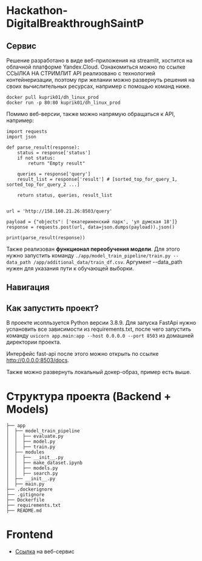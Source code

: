 # Hackathon-DigitalBreakthroughSaintP
## Сервис

Решение разработано в виде веб-приложения на streamlit, хостится на облачной платформе Yandex.Cloud. Ознакомиться можно по ссылке ССЫЛКА НА СТРИМЛИТ
API реализовано с технологией контейнеризации, поэтому при желании можно развернуть решения на своих вычислительных ресурсах, например с помощью команд ниже.
```
docker pull kuprik01/dh_linux_prod
docker run -p 80:80 kuprik01/dh_linux_prod
```
Помимо веб-версии, также можно напрямую обращаться к API, например: 
```python3
import requests
import json

def parse_result(response):
    status = response['status']
    if not status:
        return "Empty result"
    
    queries = response['query']
    result_list = response['result'] # [sorted_top_for_query_1, sorted_top_for_query_2 ...]

    return status, queries, result_list


url = 'http://158.160.21.26:8503/query'

payload = {"objects": ['екатериненский парк', 'ул думская 18']}
response = requests.post(url, data=json.dumps(payload)).json()

print(parse_result(response))
```
Также реализован **функционал переобучения модели**. Для этого нужно запустить команду ```./app/model_train_pipeline/train.py --data_path /app/additional_data/train_df.csv```. Аргумент --data_path нужен для указания пути к обучающей выборки.

## Навигация
## Как запустить проект?
В проекте исопльзуется Python версии 3.8.9.
Для запуска FastApi нужно усnановить все зависимости из requirements.txt, после чего запустить команду ```uvicorn app.main:app --host 0.0.0.0 --port 8503``` из домашней директории проекта. 

Интерфейс fast-api после этого можно открыть по ссылке http://0.0.0.0:8503/docs.

Также можно развернуть локальный докер-образ, пример есть выше.

# Структура проекта (Backend + Models)
```
├── app  
│  ├── model_train_pipeline  
│  │  ├── evaluate.py  
│  │  ├── model.py  
│  │  ├── train.py  
│  ├── modules  
│  │  ├── __init__.py  
│  │  ├── make_dataset.ipynb  
│  │  ├── models.py  
│  │  ├── search.py  
│  ├── __init__.py  
│  ├── main.py  
├── .dockerignore  
├── .gitignore  
├── Dockerfile  
├── requirements.txt  
├── README.md  
```
# Frontend
- [Ссылка](https://alllocated.streamlit.app) на веб-сервис
